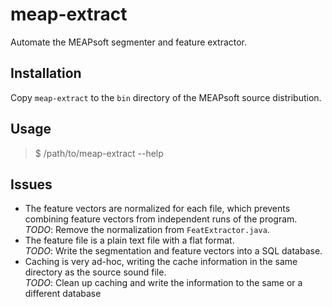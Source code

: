 # meap-extract

Automate the MEAPsoft segmenter and feature extractor.

## Installation

Copy `meap-extract` to the `bin` directory of the MEAPsoft source
distribution.

## Usage

> $ /path/to/meap-extract --help

## Issues

* The feature vectors are normalized for each file, which prevents combining
  feature vectors from independent runs of the program.  
  *TODO*: Remove the normalization from `FeatExtractor.java`.
* The feature file is a plain text file with a flat format.  
  *TODO*: Write the segmentation and feature vectors into a SQL database.
* Caching is very ad-hoc, writing the cache information in the same directory
  as the source sound file.  
  *TODO*: Clean up caching and write the information to the same or a
  different database
